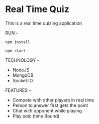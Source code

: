 # Real Time Quiz
This is a real time quizing application

RUN -

`npm install`

`npm start`


TECHNOLOGY - 
* NodeJS
* MongoDB
* Socket.IO

FEATURES -
* Compete with other players in real time
* Person to answer first gets the point
* Chat with opponent while playing
* Play solo (time Bound)

